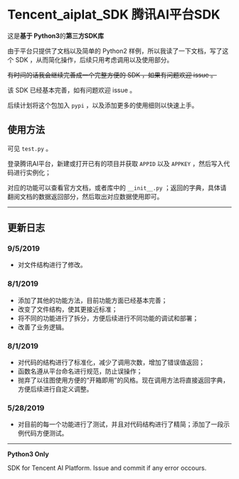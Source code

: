 # Tencent_aiplat_SDK 腾讯AI平台SDK


这是**基于 Python3**的**第三方SDK库**

由于平台只提供了文档以及简单的 Python2 样例，所以我读了一下文档，写了这个 SDK ，从而简化操作，后续只用考虑调用以及使用部分。

~~有时间的话我会继续完善成一个完整方便的 SDK ，如果有问题欢迎 issue 。~~

该 SDK 已经基本完善，如有问题欢迎 issue 。

后续计划将这个包加入 ``pypi`` ，以及添加更多的使用细则以快速上手。

## 使用方法

可见 ``test.py`` 。

登录腾讯AI平台，新建或打开已有的项目并获取 ``APPID`` 以及 ``APPKEY`` ，然后写入代码进行实例化；

对应的功能可以查看官方文档，或者库中的 ``__init__.py`` ；返回的字典，具体请翻阅文档的数据返回部分，然后取出对应数据使用即可。

---

## 更新日志

### 9/5/2019

- 对文件结构进行了修改。

### 8/1/2019
- 添加了其他的功能方法，目前功能方面已经基本完善；
- 改变了文件结构，使其更接近标准；
- 将不同的功能进行了拆分，方便后续进行不同功能的调试和部署；
- 改善了业务逻辑。

### 8/1/2019
- 对代码的结构进行了标准化，减少了调用次数，增加了错误值返回；
- 函数名遵从平台命名进行规范，防止误操作；
- 抛弃了以往图使用方便的“开箱即用”的风格。现在调用方法将直接返回字典，方便后续进行自定义调整。

### 5/28/2019

- 对目前的每一个功能进行了测试，并且对代码结构进行了精简；添加了一段示例代码方便测试。

---

**Python3 Only**

SDK for Tencent AI Platform. Issue and commit if any error occours.